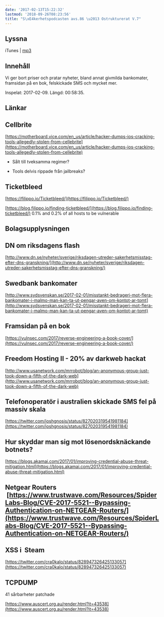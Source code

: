 ```yaml
---
date: '2017-02-13T15:22:32'
lastmod: '2018-09-26T08:23:56'
title: "S\xE4kerhetspodcasten avs.86 \u2013 Ostrukturerat V.7"
---
```

## Lyssna

iTunes \| [mp3](http://traffic.libsyn.com/sakerhetspodcasten/Ostrukturerat_2017-02-09_mixdown.mp3)

## Innehåll

Vi ger bort priser och pratar nyheter, bland annat givmilda bankomater, framsidan
på en bok, felskickade SMS och mycket mer.

Inspelat: 2017-02-09. Längd: 00:58:35.

## Länkar

## Cellbrite

[https://motherboard.vice.com/en_us/article/hacker-dumps-ios-cracking-tools-allegedly-stolen-from-cellebrite](https://motherboard.vice.com/en_us/article/hacker-dumps-ios-cracking-tools-allegedly-stolen-from-cellebrite)

* Sålt till tveksamma regimer?

* Tools delvis rippade från jailbreaks?



## Ticketbleed

[https://filippo.io/Ticketbleed/](https://filippo.io/Ticketbleed/)

[https://blog.filippo.io/finding-ticketbleed/](https://blog.filippo.io/finding-ticketbleed/)  0.1% and 0.2% of all hosts to be vulnerable

## Bolagsupplysningen

## DN om riksdagens flash

[http://www.dn.se/nyheter/sverige/riksdagen-utreder-sakerhetsmisstag-efter-dns-granskning/](http://www.dn.se/nyheter/sverige/riksdagen-utreder-sakerhetsmisstag-efter-dns-granskning/)

## Swedbank bankomater

[http://www.sydsvenskan.se/2017-02-01/misstankt-bedrageri-mot-flera-bankomater-i-malmo-man-kan-ta-ut-pengar-aven-om-kontot-ar-tomt](http://www.sydsvenskan.se/2017-02-01/misstankt-bedrageri-mot-flera-bankomater-i-malmo-man-kan-ta-ut-pengar-aven-om-kontot-ar-tomt)

## Framsidan på en bok

[https://vulnsec.com/2017/reverse-engineering-a-book-cover/](https://vulnsec.com/2017/reverse-engineering-a-book-cover/)

## Freedom Hosting II - 20% av darkweb hackat

[http://www.usanetwork.com/mrrobot/blog/an-anonymous-group-just-took-down-a-fifth-of-the-dark-web](http://www.usanetwork.com/mrrobot/blog/an-anonymous-group-just-took-down-a-fifth-of-the-dark-web)

## Telefonoperatör i australien skickade SMS fel på massiv skala

[https://twitter.com/joshgnosis/status/827020319541981184](https://twitter.com/joshgnosis/status/827020319541981184)

## Hur skyddar man sig mot lösenordsknäckande botnets?

[https://blogs.akamai.com/2017/01/improving-credential-abuse-threat-mitigation.html](https://blogs.akamai.com/2017/01/improving-credential-abuse-threat-mitigation.html)

## Netgear Routers  [https://www.trustwave.com/Resources/SpiderLabs-Blog/CVE-2017-5521--Bypassing-Authentication-on-NETGEAR-Routers/](https://www.trustwave.com/Resources/SpiderLabs-Blog/CVE-2017-5521--Bypassing-Authentication-on-NETGEAR-Routers/)

## XSS i  Steam


[https://twitter.com/cra0kalo/status/828947326425133057](https://twitter.com/cra0kalo/status/828947326425133057)

## TCPDUMP
 41 sårbarheter patchade

[https://www.auscert.org.au/render.html?it=43538](https://www.auscert.org.au/render.html?it=43538)

